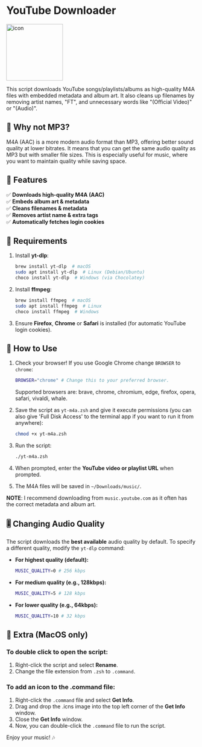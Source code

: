 # YouTube Downloader

<img src="/icon.png" alt="icon" width="150" height="150">

This script downloads YouTube songs/playlists/albums as high-quality M4A files with embedded metadata and album art. It also cleans up filenames by removing artist names, "FT", and unnecessary words like "(Official Video)" or "(Audio)".

## 🙋 Why not MP3?

M4A (AAC) is a more modern audio format than MP3, offering better sound quality at lower bitrates. It means that you can get the same audio quality as MP3 but with smaller file sizes. This is especially useful for music, where you want to maintain quality while saving space.

## 🎵 Features

✅ **Downloads high-quality M4A (AAC)**  
✅ **Embeds album art & metadata**  
✅ **Cleans filenames & metadata**  
✅ **Removes artist name & extra tags**  
✅ **Automatically fetches login cookies**

## 📌 Requirements

1. Install **yt-dlp**:
   ```sh
   brew install yt-dlp  # macOS
   sudo apt install yt-dlp  # Linux (Debian/Ubuntu)
   choco install yt-dlp  # Windows (via Chocolatey)
   ```
2. Install **ffmpeg**:
   ```zsh
   brew install ffmpeg  # macOS
   sudo apt install ffmpeg  # Linux
   choco install ffmpeg  # Windows
   ```
3. Ensure **Firefox**, **Chrome** or **Safari** is installed (for automatic YouTube login cookies).

## 🚀 How to Use

1. Check your browser! If you use Google Chrome change `BROWSER` to `chrome`:

   ```zsh
   BROWSER="chrome" # Change this to your preferred browser.
   ```

   Supported browsers are: brave, chrome, chromium, edge, firefox, opera, safari, vivaldi, whale.

2. Save the script as `yt-m4a.zsh` and give it execute permissions (you can also give 'Full Disk Access' to the terminal app if you want to run it from anywhere):
   ```zsh
   chmod +x yt-m4a.zsh
   ```
3. Run the script:
   ```zsh
   ./yt-m4a.zsh
   ```
4. When prompted, enter the **YouTube video or playlist URL** when prompted.
5. The M4A files will be saved in `~/Downloads/music/`.

**NOTE**: I recommend downloading from `music.youtube.com` as it often has the correct metadata and album art.

## 🎚 Changing Audio Quality

The script downloads the **best available** audio quality by default. To specify a different quality, modify the `yt-dlp` command:

- **For highest quality (default):**
  ```zsh
  MUSIC_QUALITY=0 # 256 kbps
  ```
- **For medium quality (e.g., 128kbps):**
  ```zsh
  MUSIC_QUALITY=5 # 128 kbps
  ```
- **For lower quality (e.g., 64kbps):**
  ```zsh
  MUSIC_QUALITY=10 # 32 kbps
  ```

## 👾 Extra (MacOS only)

### To double click to open the script:

1. Right-click the script and select **Rename**.
2. Change the file extension from `.zsh` to `.command`.

### To add an icon to the .command file:

1. Right-click the `.command` file and select **Get Info**.
2. Drag and drop the .icns image into the top left corner of the **Get Info** window.
3. Close the **Get Info** window.
4. Now, you can double-click the `.command` file to run the script.

Enjoy your music! 🎶
